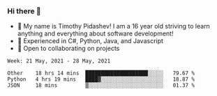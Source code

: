### Hi there 👋
- :adult: My name is Timothy Pidashev! I am a 16 year old striving to learn anything and everything about software development!
- :evergreen_tree: Experienced in C#, Python, Java, and Javascript
- 👯 Open to collaborating on projects

<!--START_SECTION:waka-->
```text
Week: 21 May, 2021 - 28 May, 2021

Other    18 hrs 14 mins  ████████████████████░░░░░   79.67 % 
Python   4 hrs 19 mins   ████▓░░░░░░░░░░░░░░░░░░░░   18.87 % 
JSON     18 mins         ▒░░░░░░░░░░░░░░░░░░░░░░░░   01.37 % 
```
<!--END_SECTION:waka-->
